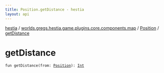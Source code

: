 ```yaml
---
title: Position.getDistance - hestia
layout: api
---
```


<div class='api-docs-breadcrumbs'><a href="../../index.html">hestia</a> / <a href="../index.html">worlds.gregs.hestia.game.plugins.core.components.map</a> / <a href="index.html">Position</a> / <a href="./get-distance.html">getDistance</a></div>

# getDistance

<div class="signature"><code><span class="keyword">fun </span><span class="identifier">getDistance</span><span class="symbol">(</span><span class="parameterName" id="worlds.gregs.hestia.game.plugins.core.components.map.Position$getDistance(worlds.gregs.hestia.game.plugins.core.components.map.Position)/from">from</span><span class="symbol">:</span>&nbsp;<a href="index.html"><span class="identifier">Position</span></a><span class="symbol">)</span><span class="symbol">: </span><a href="https://kotlinlang.org/api/latest/jvm/stdlib/kotlin/-int/index.html"><span class="identifier">Int</span></a></code></div>
